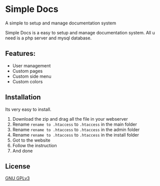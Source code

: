 # Simple Docs
A simple to setup and manage documentation system

Simple Docs is a easy to setup and manage documentation system.
All u need is a php server and mysql database.

## Features:
 - User management
 - Custom pages
 - Custom side menu
 - Custom colors

## Installation

Its very easy to install.
1. Download the zip and drag all the file in your webserver
2. Rename `rename to .htaccess` to `.htaccess` in the main folder
3. Rename `rename to .htaccess` to `.htaccess` in the admin folder
4. Rename `rename to .htaccess` to `.htaccess` in the install folder
5. Got to the website
6. Follow the instruction
7. And done

License
-------

[GNU GPLv3](https://github.com/faab007/simpledocs/blob/main/LICENSE)

